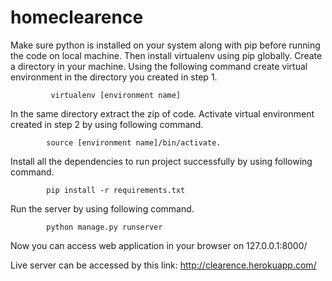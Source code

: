 # homeclearence
Make sure python is installed on your system along with pip before running the code on local machine. Then install virtualenv using pip globally.
Create a directory in your machine.
Using the following command create virtual environment in the directory you created in step 1. 

             virtualenv [environment name]

In the same directory extract the zip of code.
Activate virtual environment created in step 2 by using following command.

            source [environment name]/bin/activate.

Install all the dependencies to run project successfully by using following command.

            pip install -r requirements.txt

Run the server by using following command.

            python manage.py runserver 

 Now you can access web application in your browser on 127.0.0.1:8000/


Live server can be accessed by this link:
            http://clearence.herokuapp.com/
